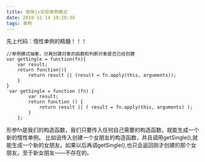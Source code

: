 ```yaml
---
title: 使用js实现单例模式
date: 2018-12-14 19:20:39
tags: 单例
---
```


先上代码：惰性单例的精髓！！！

```
//单例模式抽象，分离创建对象的函数和判断对象是否已经创建
var getSingle = function(fn){
    var result;
    return function(){
        return result || (result = fn.apply(this, arguments));
    }
}
 var getSingle = function (fn) {
        var result;
        return function () {
            return result || ( result = fn.apply(this, arguments) );
        }
    };
```
形参fn是我们的构造函数，我们只要传入任何自己需要的构造函数，就能生成一个新的惰性单例。
比如说传入创建一个女朋友的构造函数，并且调用getSingle(),就能生成一个新的女朋友。如果以后再调getSingle(),也只会返回刚才创建的那个女朋友。至于新女朋友——不存在的。